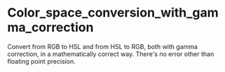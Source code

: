 # Color_space_conversion_with_gamma_correction
 Convert from RGB to HSL and from HSL to RGB, both with gamma correction, in a mathematically correct way. There's no error other than floating point precision.
